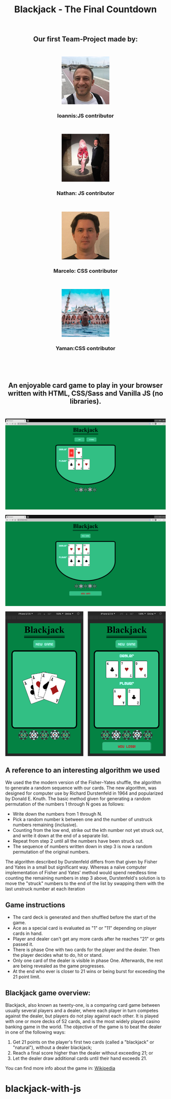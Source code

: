 # <div align="center">Blackjack - The Final Countdown</div> <br/>

## <div align="center">Our first Team-Project made by:</div> <br/>

<div align="center">

<img src="./src/images/ioannis.jpeg" width="150"> <h3><strong>Ioannis:</strong>JS contributor</h3><br/>

<img src="./src/images/nathan.jpeg" width="150"> <h3><strong>Nathan:</strong> JS contributor</h3><br/>

<img src="./src/images/marcelo.jpeg" width="150"> <h3><strong>Marcelo:</strong> CSS contributor</h3><br/>

<img src="./src/images/yaman.jpeg" width="150"> <h3><strong>Yaman:</strong>CSS contributor</h3><br/>

</div>
 <br/>

## <div align="center">An enjoyable card game to play in your browser written with HTML, CSS/Sass and Vanilla JS (no libraries).</div> <br/>

![blackjack picture](./src/images/Screen_Browser_2.png)

![blackjack picture](./src/images/Screen_Browser_4.png)

![blackjack picture](./src/images/Screen_Mobile_Vertical_1+2.png)

## A reference to an interesting algorithm we used

We used the the modern version of the Fisher–Yates shuffle, the algorithm to generate a random sequence with our cards. The new algorithm, was designed for computer use by Richard Durstenfeld in 1964 and popularized by Donald E. Knuth. The basic method given for generating a random permutation of the numbers 1 through N goes as follows:

- Write down the numbers from 1 through N.
- Pick a random number k between one and the number of unstruck numbers remaining (inclusive).
- Counting from the low end, strike out the kth number not yet struck out, and write it down at the end of a separate list.
- Repeat from step 2 until all the numbers have been struck out.
- The sequence of numbers written down in step 3 is now a random permutation of the original numbers.

The algorithm described by Durstenfeld differs from that given by Fisher and Yates in a small but significant way. Whereas a naïve computer implementation of Fisher and Yates' method would spend needless time counting the remaining numbers in step 3 above, Durstenfeld's solution is to move the "struck" numbers to the end of the list by swapping them with the last unstruck number at each iteration

## Game instructions

- The card deck is generated and then shuffled before the start of the game.
- Ace as a special card is evaluated as "1" or "11" depending on player cards in hand.
- Player and dealer can't get any more cards after he reaches "21" or gets passed it.
- There is phase One with two cards for the player and the dealer. Then the player decides what to do, hit or stand.
- Only one card of the dealer is visible in phase One. Afterwards, the rest are being revealed as the game progresses.
- At the end who ever is closer to 21 wins or being burst for exceeding the 21 point limit.

## Blackjack game overview:

Blackjack, also known as twenty-one, is a comparing card game between usually several players and a dealer, where each player in turn competes against the dealer, but players do not play against each other. It is played with one or more decks of 52 cards, and is the most widely played casino banking game in the world. The objective of the game is to beat the dealer in one of the following ways:

1. Get 21 points on the player's first two cards (called a "blackjack" or "natural"), without a dealer blackjack;
2. Reach a final score higher than the dealer without exceeding 21; or
3. Let the dealer draw additional cards until their hand exceeds 21.

You can find more info about the game in: [Wikipedia](https://en.wikipedia.org/wiki/Blackjack)
# blackjack-with-js
